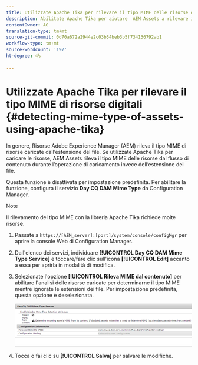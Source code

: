 ```yaml
---
title: Utilizzate Apache Tika per rilevare il tipo MIME delle risorse digitali
description: Abilitate Apache Tika per aiutare  AEM Assets a rilevare il tipo MIME di risorse dal flusso di contenuto durante l’operazione di caricamento invece che l’estensione del file.
contentOwner: AG
translation-type: tm+mt
source-git-commit: 0d70a672a2944e2c03b54beb3b5f734136792ab1
workflow-type: tm+mt
source-wordcount: '197'
ht-degree: 4%

---
```



# Utilizzate Apache Tika per rilevare il tipo MIME di risorse digitali {#detecting-mime-type-of-assets-using-apache-tika}

In genere, Risorse Adobe Experience Manager (AEM) rileva il tipo MIME di risorse caricate dall’estensione del file. Se utilizzate Apache Tika per caricare le risorse,  AEM Assets rileva il tipo MIME delle risorse dal flusso di contenuto durante l’operazione di caricamento invece dell’estensione del file.

Questa funzione è disattivata per impostazione predefinita. Per abilitare la funzione, configura il servizio **Day CQ DAM Mime Type** da Configuration Manager.

>[!NOTE]
>
>Il rilevamento del tipo MIME con la libreria Apache Tika richiede molte risorse.

1. Passate a `https://[AEM_server]:[port]/system/console/configMgr` per aprire la console Web di Configuration Manager.
1. Dall&#39;elenco dei servizi, individuare **[!UICONTROL Day CQ DAM Mime Type Service]** e toccare/fare clic sull&#39;icona **[!UICONTROL Edit]** accanto a essa per aprirla in modalità di modifica.

1. Selezionate l&#39;opzione **[!UICONTROL Rileva MIME dal contenuto]** per abilitare l&#39;analisi delle risorse caricate per determinarne il tipo MIME mentre ignorate le estensioni dei file. Per impostazione predefinita, questa opzione è deselezionata.

   ![chlimage_1-333](assets/chlimage_1-333.png)

1. Tocca o fai clic su **[!UICONTROL Salva]** per salvare le modifiche.

